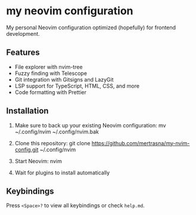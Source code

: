 # my neovim configuration

My personal Neovim configuration optimized (hopefully) for frontend development.

## Features

- File explorer with nvim-tree
- Fuzzy finding with Telescope
- Git integration with Gitsigns and LazyGit
- LSP support for TypeScript, HTML, CSS, and more
- Code formatting with Prettier

## Installation

1. Make sure to back up your existing Neovim configuration:
   mv ~/.config/nvim ~/.config/nvim.bak

2. Clone this repository:
   git clone https://github.com/mertrasna/my-nvim-config.git ~/.config/nvim

3. Start Neovim:
   nvim

4. Wait for plugins to install automatically

## Keybindings

Press `<Space>?` to view all keybindings or check `help.md`.
